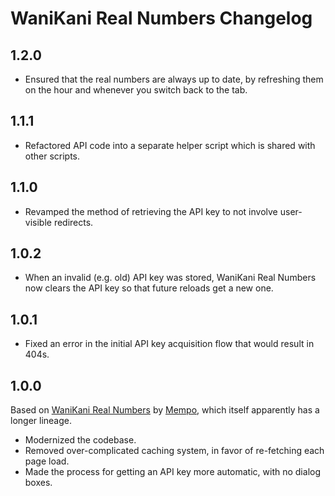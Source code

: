 # WaniKani Real Numbers Changelog

## 1.2.0

* Ensured that the real numbers are always up to date, by refreshing them on the hour and whenever you switch back to the tab.

## 1.1.1

* Refactored API code into a separate helper script which is shared with other scripts.

## 1.1.0

* Revamped the method of retrieving the API key to not involve user-visible redirects.

## 1.0.2

* When an invalid (e.g. old) API key was stored, WaniKani Real Numbers now clears the API key so that future reloads get a new one.

## 1.0.1

* Fixed an error in the initial API key acquisition flow that would result in 404s.

## 1.0.0

Based on [WaniKani Real Numbers](https://greasyfork.org/en/scripts/11244-wanikani-real-numbers) by [Mempo](https://greasyfork.org/en/users/13665-mempo), which itself apparently has a longer lineage.

* Modernized the codebase.
* Removed over-complicated caching system, in favor of re-fetching each page load.
* Made the process for getting an API key more automatic, with no dialog boxes.
